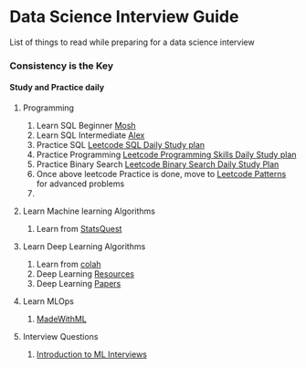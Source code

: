 # Data Science Interview Guide
List of things to read while preparing for a data science interview
### Consistency is the Key
#### Study and Practice daily

1. Programming
    1. Learn SQL Beginner [Mosh](https://www.youtube.com/watch?v=7S_tz1z_5bA)
    2. Learn SQL Intermediate [Alex](https://www.youtube.com/watch?v=9URM1_2S0ho&list=PLUaB-1hjhk8HTgPnBukmMq7QTe83ANirL)
    3. Practice SQL [Leetcode SQL Daily Study plan](https://leetcode.com/study-plan/sql/)
    4. Practice Programming [Leetcode Programming Skills Daily Study plan](https://leetcode.com/study-plan/programming-skills/)
    5. Practice Binary Search [Leetcode Binary Search Daily Study Plan](https://leetcode.com/study-plan/binary-search/)
    6. Once above leetcode Practice is done, move to [Leetcode Patterns](https://seanprashad.com/leetcode-patterns/) for advanced problems
    7. 
2. Learn Machine learning Algorithms
    1. Learn from [StatsQuest](https://www.youtube.com/channel/UCtYLUTtgS3k1Fg4y5tAhLbw)

3. Learn Deep Learning Algorithms
    1. Learn from [colah](https://colah.github.io/)
    2. Deep Learning [Resources](https://raoumer.github.io/blog_posts/deep_learning_resources.html)
    3. Deep Learning [Papers](https://github.com/floodsung/Deep-Learning-Papers-Reading-Roadmap)

4. Learn MLOps
    1. [MadeWithML](https://madewithml.com/)

5. Interview Questions
    1. [Introduction to ML Interviews](https://huyenchip.com/ml-interviews-book/)
